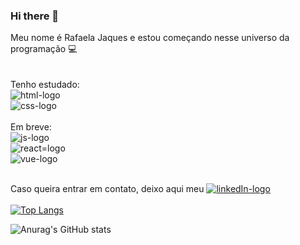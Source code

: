 ### Hi there 👋

Meu nome é Rafaela Jaques e estou começando nesse universo da programação :computer:  
<br><br>
Tenho estudado:
<br>
<img src="https://img.shields.io/badge/HTML5-E34F26?style=for-the-badge&logo=html5&logoColor=white" alt="html-logo"/>
<br>
<img src="https://img.shields.io/badge/CSS3-1572B6?style=for-the-badge&logo=css3&logoColor=white" alt="css-logo"/>
<br> <br>
Em breve:
<br>
<img src="https://img.shields.io/badge/JavaScript-323330?style=for-the-badge&logo=javascript&logoColor=F7DF1E" alt="js-logo"/>
<br>
<img src="https://img.shields.io/badge/React-20232A?style=for-the-badge&logo=react&logoColor=61DAFB" alt="react=logo"/>
<br>
<img src="https://img.shields.io/badge/Vue.js-35495E?style=for-the-badge&logo=vue.js&logoColor=4FC08D" alt="vue-logo"/>
<br><br>


Caso queira entrar em contato, deixo aqui meu <a href="https://www.linkedin.com/in/rafaela-jaques-b7925240/"><img src="https://img.shields.io/badge/LinkedIn-0077B5?style=for-the-badge&logo=linkedin&logoColor=white" alt="linkedIn-logo"/></a>
<br><br>
[![Top Langs](https://github-readme-stats.vercel.app/api/top-langs/?username=rafaelajaques&layout=compact)](https://github.com/anuraghazra/github-readme-stats)

![Anurag's GitHub stats](https://github-readme-stats.vercel.app/api?username=rafaelajaques&show_icons=true&theme=radical)
